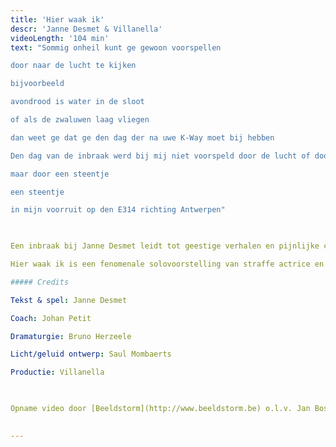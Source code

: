 ```yaml
---
title: 'Hier waak ik'
descr: 'Janne Desmet & Villanella'
videoLength: '104 min'
text: "Sommig onheil kunt ge gewoon voorspellen

door naar de lucht te kijken

bijvoorbeeld

avondrood is water in de sloot

of als de zwaluwen laag vliegen

dan weet ge dat ge den dag der na uwe K-Way moet bij hebben

Den dag van de inbraak werd bij mij niet voorspeld door de lucht of door ne vogel

maar door een steentje

een steentje

in mijn voorruit op den E314 richting Antwerpen"

‍

Een inbraak bij Janne Desmet leidt tot geestige verhalen en pijnlijke conclusies. Op zoek naar de dief fileert ze haar jeugd in Zwevegem, foute schooljuffen, Vlaanderens angst voor de stad en het verschil tussen ASO, TSO en BSO.

Hier waak ik is een fenomenale solovoorstelling van straffe actrice en komisch talent Janne Desmet. Diefstal loopt als een rode draad door Janne’s leven. Genoeg voor oprechte verontwaardiging en geestige verhalen die ieders hart stelen. Rasverteller Johan Petit en kunstenaar Bruno Herzeele begeleidden Janne bij het maken van deze grappige en schurende voorstelling over diefstal. Hier waak ik ging in avant-première op Theater aan Zee in augustus 2014. De première in De Studio vond plaats op donderdag 13 november 2014 en tourde doorheen heel Vlaanderen.

##### Credits

Tekst & spel: Janne Desmet

Coach: Johan Petit

Dramaturgie: Bruno Herzeele

Licht/geluid ontwerp: Saul Mombaerts

Productie: Villanella

‍

Opname video door [Beeldstorm](http://www.beeldstorm.be) o.l.v. Jan Bosteels  

‍
---
```

